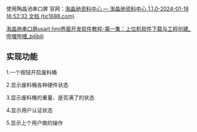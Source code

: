 使用陶晶池串口屏 官网：[淘晶驰资料中心 — 淘晶驰资料中心 1.1.0-2024-01-18 16:52:32 文档 (tjc1688.com)](http://wiki.tjc1688.com/)

[淘晶驰串口屏usart hmi界面开发软件教程-第一集：上位机软件下载与工程创建_哔哩哔哩_bilibili](https://www.bilibili.com/video/BV16T4y127YE/?vd_source=78bfb3dde5a45bd3d8ae413496992993)

## 实现功能

1.一个按钮开启废料桶

2.显示废料桶各种硬件状态

3.显示废料桶的重量、是否满了的状态

4.显示用户认证状态

5.显示上个用户做的操作
